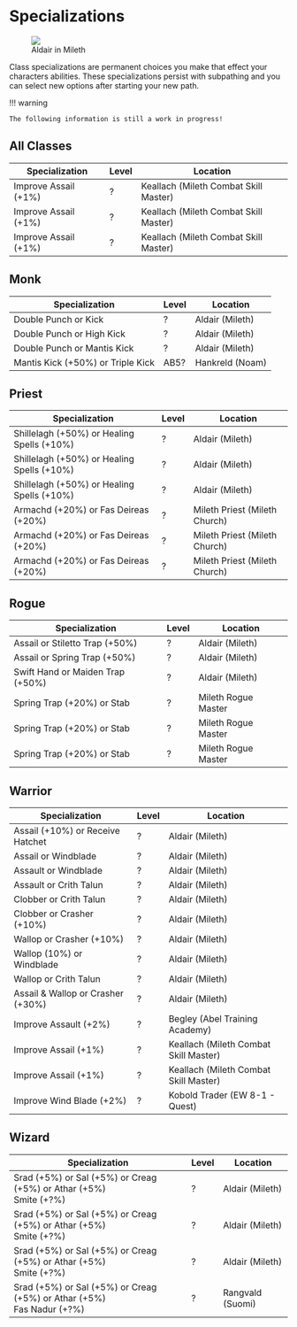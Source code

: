 # Specializations

<figure>
  <img src="../../images/aldair.jpg" />
  <figcaption>Aldair in Mileth</figcaption>
</figure>

Class specializations are permanent choices you make that effect your characters abilities. These specializations persist with subpathing and you can select new options after starting your new path.

!!! warning

    The following information is still a work in progress!

## All Classes

| Specialization | Level | Location |
| - | - | - |
| Improve Assail (+1%) | ? | Keallach (Mileth Combat Skill Master) |
| Improve Assail (+1%) | ? | Keallach (Mileth Combat Skill Master) |
| Improve Assail (+1%) | ? | Keallach (Mileth Combat Skill Master) |

## Monk

| Specialization | Level | Location |
| - | - | - |
| Double Punch or Kick | ? | Aldair (Mileth) |
| Double Punch or High Kick | ? | Aldair (Mileth) |
| Double Punch or Mantis Kick | ? | Aldair (Mileth) |
| Mantis Kick (+50%) or Triple Kick | AB5? | Hankreld (Noam) |

## Priest

| Specialization | Level | Location |
| - | - | - |
| Shillelagh (+50%) or Healing Spells (+10%) | ? | Aldair (Mileth) |
| Shillelagh (+50%) or Healing Spells (+10%) | ? | Aldair (Mileth) |
| Shillelagh (+50%) or Healing Spells (+10%) | ? | Aldair (Mileth) |
| Armachd (+20%) or Fas Deireas (+20%) | ? | Mileth Priest (Mileth Church) |
| Armachd (+20%) or Fas Deireas (+20%) | ? | Mileth Priest (Mileth Church) |
| Armachd (+20%) or Fas Deireas (+20%) | ? | Mileth Priest (Mileth Church) |

## Rogue

| Specialization | Level | Location |
| - | - | - |
| Assail or Stiletto Trap (+50%) | ? | Aldair (Mileth) |
| Assail or Spring Trap (+50%) | ? | Aldair (Mileth) |
| Swift Hand or Maiden Trap (+50%) | ? | Aldair (Mileth) |
| Spring Trap (+20%) or Stab | ? | Mileth Rogue Master |
| Spring Trap (+20%) or Stab | ? | Mileth Rogue Master |
| Spring Trap (+20%) or Stab | ? | Mileth Rogue Master |

## Warrior

| Specialization | Level | Location |
| - | - | - |
| Assail (+10%) or Receive Hatchet | ? | Aldair (Mileth) |
| Assail or Windblade | ? | Aldair (Mileth) |
| Assault or Windblade | ? | Aldair (Mileth) |
| Assault or Crith Talun | ? | Aldair (Mileth) |
| Clobber or Crith Talun | ? | Aldair (Mileth) |
| Clobber or Crasher (+10%) | ? | Aldair (Mileth) |
| Wallop or Crasher (+10%) | ? | Aldair (Mileth) |
| Wallop (10%) or Windblade | ? | Aldair (Mileth) |
| Wallop or Crith Talun | ? | Aldair (Mileth) |
| Assail & Wallop or Crasher (+30%) | ? | Aldair (Mileth) |
| Improve Assault (+2%) | ? | Begley (Abel Training Academy) |
| Improve Assail (+1%) | ? | Keallach (Mileth Combat Skill Master) |
| Improve Assail (+1%) | ? | Keallach (Mileth Combat Skill Master) |
| Improve Wind Blade (+2%) | ? | Kobold Trader (EW 8-1 - Quest) |

## Wizard

| Specialization | Level | Location |
| - | - | - |
| Srad (+5%) or Sal (+5%) or Creag (+5%) or Athar (+5%) <br> Smite (+?%) | ? | Aldair (Mileth) |
| Srad (+5%) or Sal (+5%) or Creag (+5%) or Athar (+5%) <br> Smite (+?%) | ? | Aldair (Mileth) |
| Srad (+5%) or Sal (+5%) or Creag (+5%) or Athar (+5%) <br> Smite (+?%) | ? | Aldair (Mileth) |
| Srad (+5%) or Sal (+5%) or Creag (+5%) or Athar (+5%) <br> Fas Nadur (+?%) | ? | Rangvald (Suomi) |

